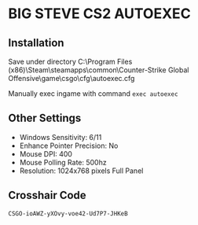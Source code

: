 # BIG STEVE CS2 AUTOEXEC

## Installation

Save under directory C:\Program Files (x86)\Steam\steamapps\common\Counter-Strike Global Offensive\game\csgo\cfg\autoexec.cfg

Manually exec ingame with command `exec autoexec`

## Other Settings
+ Windows Sensitivity: 6/11  
+ Enhance Pointer Precision: No  
+ Mouse DPI: 400  
+ Mouse Polling Rate: 500hz  
+ Resolution: 1024x768 pixels Full Panel

## Crosshair Code
`CSGO-ioAWZ-yXOvy-voe42-Ud7P7-JHKeB`
